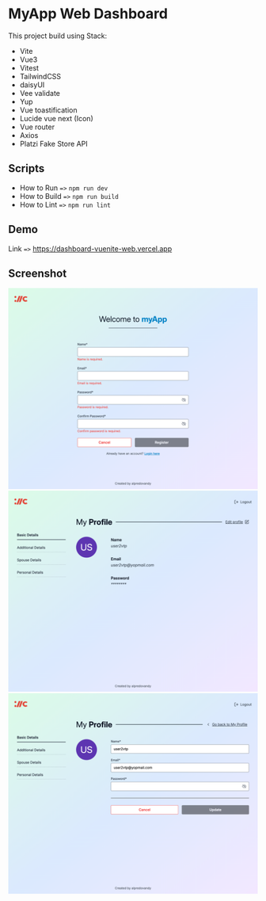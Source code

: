 # MyApp Web Dashboard

This project build using Stack:

- Vite
- Vue3
- Vitest
- TailwindCSS
- daisyUI
- Vee validate
- Yup
- Vue toastification
- Lucide vue next (Icon)
- Vue router
- Axios
- Platzi Fake Store API

## Scripts

- How to Run `=>` `npm run dev`
- How to Build `=>` `npm run build`
- How to Lint `=>` `npm run lint`

## Demo

Link `=>` https://dashboard-vuenite-web.vercel.app

## Screenshot

![SCREENSHOT-I](https://github.com/alpredovandy/dashboard-vuenite-web/blob/master/src/assets/screenshot-1.png?raw=true)
![SCREENSHOT-II](https://github.com/alpredovandy/dashboard-vuenite-web/blob/master/src/assets/screenshot-2.png?raw=true)
![SCREENSHOT-III](https://github.com/alpredovandy/dashboard-vuenite-web/blob/master/src/assets/screenshot-3.png?raw=true)
